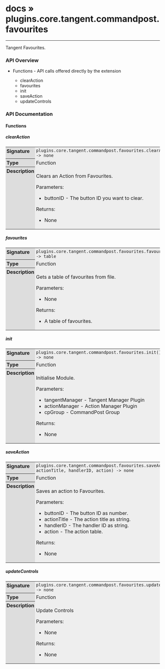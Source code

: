 # [docs](index.md) » plugins.core.tangent.commandpost.favourites
---

Tangent Favourites.

<style type="text/css">
	a { text-decoration: none; }
	a:hover { text-decoration: underline; }
	th { background-color: #DDDDDD; vertical-align: top; padding: 3px; }
	td { width: 100%; background-color: #EEEEEE; vertical-align: top; padding: 3px; }
	table { width: 100% ; border: 1px solid #0; text-align: left; }
	section > table table td { width: 0; }
</style>
<link rel="stylesheet" href="../../css/docs.css" type="text/css" media="screen" />
<h3>API Overview</h3>
<ul>
<li>Functions - API calls offered directly by the extension</li>
  <ul>
	<li><a href="#clearAction">clearAction</a></li>
	<li><a href="#favourites">favourites</a></li>
	<li><a href="#init">init</a></li>
	<li><a href="#saveAction">saveAction</a></li>
	<li><a href="#updateControls">updateControls</a></li>
  </ul>
</ul>
<h3>API Documentation</h3>
<h4 class="documentation-section">Functions</h4>
  <section id="clearAction">
	<h5><a href="#clearAction">clearAction</a></h5>
	<table>
	  <tr>
		<th>Signature</th>
		<td><code>plugins.core.tangent.commandpost.favourites.clearAction(buttonID) -&gt; none</code></td>
	  </tr>
	  <tr>
		<th>Type</th>
		<td>Function</td>
	  </tr>
	  <tr>
		<th>Description</th>
		<td><p>Clears an Action from Favourites.</p>
<p>Parameters:</p>
<ul>
<li>buttonID - The button ID you want to clear.</li>
</ul>
<p>Returns:</p>
<ul>
<li>None</li>
</ul>
</td>
	  </tr>
	</table>
  </section>
  <section id="favourites">
	<h5><a href="#favourites">favourites</a></h5>
	<table>
	  <tr>
		<th>Signature</th>
		<td><code>plugins.core.tangent.commandpost.favourites.favourites() -&gt; table</code></td>
	  </tr>
	  <tr>
		<th>Type</th>
		<td>Function</td>
	  </tr>
	  <tr>
		<th>Description</th>
		<td><p>Gets a table of favourites from file.</p>
<p>Parameters:</p>
<ul>
<li>None</li>
</ul>
<p>Returns:</p>
<ul>
<li>A table of favourites.</li>
</ul>
</td>
	  </tr>
	</table>
  </section>
  <section id="init">
	<h5><a href="#init">init</a></h5>
	<table>
	  <tr>
		<th>Signature</th>
		<td><code>plugins.core.tangent.commandpost.favourites.init() -&gt; none</code></td>
	  </tr>
	  <tr>
		<th>Type</th>
		<td>Function</td>
	  </tr>
	  <tr>
		<th>Description</th>
		<td><p>Initialise Module.</p>
<p>Parameters:</p>
<ul>
<li>tangentManager - Tangent Manager Plugin</li>
<li>actionManager - Action Manager Plugin</li>
<li>cpGroup - CommandPost Group</li>
</ul>
<p>Returns:</p>
<ul>
<li>None</li>
</ul>
</td>
	  </tr>
	</table>
  </section>
  <section id="saveAction">
	<h5><a href="#saveAction">saveAction</a></h5>
	<table>
	  <tr>
		<th>Signature</th>
		<td><code>plugins.core.tangent.commandpost.favourites.saveAction(buttonID, actionTitle, handlerID, action) -&gt; none</code></td>
	  </tr>
	  <tr>
		<th>Type</th>
		<td>Function</td>
	  </tr>
	  <tr>
		<th>Description</th>
		<td><p>Saves an action to Favourites.</p>
<p>Parameters:</p>
<ul>
<li>buttonID - The button ID as number.</li>
<li>actionTitle - The action title as string.</li>
<li>handlerID - The handler ID as string.</li>
<li>action - The action table.</li>
</ul>
<p>Returns:</p>
<ul>
<li>None</li>
</ul>
</td>
	  </tr>
	</table>
  </section>
  <section id="updateControls">
	<h5><a href="#updateControls">updateControls</a></h5>
	<table>
	  <tr>
		<th>Signature</th>
		<td><code>plugins.core.tangent.commandpost.favourites.updateControls() -&gt; none</code></td>
	  </tr>
	  <tr>
		<th>Type</th>
		<td>Function</td>
	  </tr>
	  <tr>
		<th>Description</th>
		<td><p>Update Controls</p>
<p>Parameters:</p>
<ul>
<li>None</li>
</ul>
<p>Returns:</p>
<ul>
<li>None</li>
</ul>
</td>
	  </tr>
	</table>
  </section>
